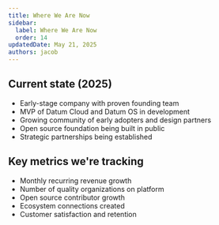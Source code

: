 ```yaml
---
title: Where We Are Now
sidebar:
  label: Where We Are Now
  order: 14
updatedDate: May 21, 2025
authors: jacob
---
```


## Current state (2025)
- Early-stage company with proven founding team
- MVP of Datum Cloud and Datum OS in development
- Growing community of early adopters and design partners
- Open source foundation being built in public
- Strategic partnerships being established

## Key metrics we're tracking
- Monthly recurring revenue growth
- Number of quality organizations on platform
- Open source contributor growth
- Ecosystem connections created
- Customer satisfaction and retention